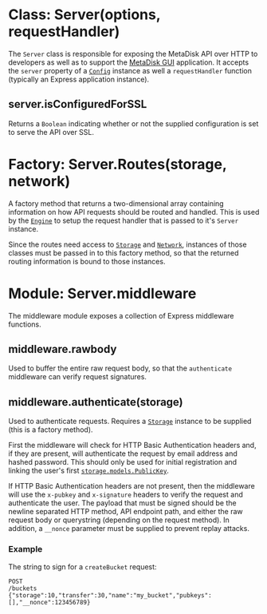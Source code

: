 Class: Server(options, requestHandler)
======================================

The `Server` class is responsible for exposing the MetaDisk API over HTTP to
developers as well as to support the
[MetaDisk GUI](https://github.com/Storj/metadisk-gui) application. It accepts
the `server` property of a [`Config`](config.md) instance as well a
`requestHandler` function (typically an Express application instance).

## server.isConfiguredForSSL

Returns a `Boolean` indicating whether or not the supplied configuration is
set to serve the API over SSL.


Factory: Server.Routes(storage, network)
========================================

A factory method that returns a two-dimensional array containing information on
how API requests should be routed and handled. This is used by the
[`Engine`](engine.md) to setup the request handler that is passed to it's
`Server` instance.

Since the routes need access to [`Storage`](storage.md) and
[`Network`](network.md), instances of those classes must be passed in to this
factory method, so that the returned routing information is bound to those
instances.

Module: Server.middleware
=========================

The middleware module exposes a collection of Express middleware functions.

## middleware.rawbody

Used to buffer the entire raw request body, so that the `authenticate`
middleware can verify request signatures.

## middleware.authenticate(storage)

Used to authenticate requests. Requires a [`Storage`](storage.md) instance to
be supplied (this is a factory method).

First the middleware will check for HTTP Basic Authentication headers and, if
they are present, will authenticate the request by email address and hashed
password. This should only be used for initial registration and linking the
user's first [`storage.models.PublicKey`](storage.md#PublicKey).

If HTTP Basic Authentication headers are not present, then the middleware will
use the `x-pubkey` and `x-signature` headers to verify the request and
authenticate the user. The payload that must be signed should be the newline
separated HTTP method, API endpoint path, and either the raw request body or
querystring (depending on the request method). In addition, a `__nonce`
parameter must be supplied to prevent replay attacks.

### Example

The string to sign for a `createBucket` request:

```
POST
/buckets
{"storage":10,"transfer":30,"name":"my_bucket","pubkeys":[],"__nonce":123456789}
```
